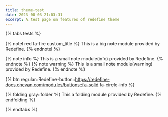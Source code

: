 ```yaml
---
title: theme-test
date: 2023-08-03 21:03:31
excerpt: A test page on features of redefine theme
---
```


{% tabs tests %}
<!-- tab note -->
{% notel red fa-fire custom_title %}
This is a big note module provided by Redefine.
{% endnotel %}

{% note info %}
This is a small note module(info) provided by Redefine.
{% endnote %}
{% note warning %}
This is a small note module(warning) provided by Redefine.
{% endnote %}
<!-- endtab -->
<!-- tab button -->
{% btn regular::Redefine-button::https://redefine-docs.ohevan.com/modules/buttons::fa-solid fa-circle-info %}
<!-- endtab -->
<!-- tab folding -->
{% folding gray::folder %}
This a folding module provided by Redefine.
{% endfolding %}
<!-- endtab -->
{% endtabs %}
